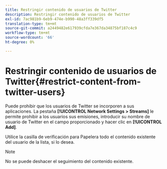 ```yaml
---
title: Restringir contenido de usuarios de Twitter
description: Restringir contenido de usuarios de Twitter
exl-id: 7ac981b9-6eb9-474e-b990-48a3ff339df5
translation-type: tm+mt
source-git-commit: a2449482e617939cfda7e367da34875bf187c4c9
workflow-type: tm+mt
source-wordcount: '66'
ht-degree: 0%

---
```


# Restringir contenido de usuarios de Twitter{#restrict-content-from-twitter-users}

Puede prohibir que los usuarios de Twitter se incorporen a sus aplicaciones. La pestaña **[!UICONTROL Network Settings > Streams]** le permite prohibir a los usuarios sus emisiones, introducir su nombre de usuario de Twitter en el campo proporcionado y hacer clic en **[!UICONTROL Add]**.

Utilice la casilla de verificación para Papelera todo el contenido existente del usuario de la lista, si lo desea.

>[!NOTE]
>
>No se puede deshacer el seguimiento del contenido existente.
